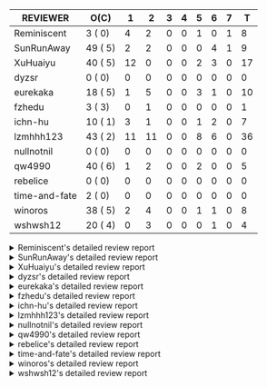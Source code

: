 |   REVIEWER    |  O(C)   | 1  | 2  | 3 | 4 | 5 | 6 | 7 | T  |
|---------------|---------|----|----|---|---|---|---|---|----|
| Reminiscent   |  3 ( 0) |  4 |  2 | 0 | 0 | 1 | 0 | 1 |  8 |
| SunRunAway    | 49 ( 5) |  2 |  2 | 0 | 0 | 0 | 4 | 1 |  9 |
| XuHuaiyu      | 40 ( 5) | 12 |  0 | 0 | 0 | 2 | 3 | 0 | 17 |
| dyzsr         |  0 ( 0) |  0 |  0 | 0 | 0 | 0 | 0 | 0 |  0 |
| eurekaka      | 18 ( 5) |  1 |  5 | 0 | 0 | 3 | 1 | 0 | 10 |
| fzhedu        |  3 ( 3) |  0 |  1 | 0 | 0 | 0 | 0 | 0 |  1 |
| ichn-hu       | 10 ( 1) |  3 |  1 | 0 | 0 | 1 | 2 | 0 |  7 |
| lzmhhh123     | 43 ( 2) | 11 | 11 | 0 | 0 | 8 | 6 | 0 | 36 |
| nullnotnil    |  0 ( 0) |  0 |  0 | 0 | 0 | 0 | 0 | 0 |  0 |
| qw4990        | 40 ( 6) |  1 |  2 | 0 | 0 | 2 | 0 | 0 |  5 |
| rebelice      |  0 ( 0) |  0 |  0 | 0 | 0 | 0 | 0 | 0 |  0 |
| time-and-fate |  2 ( 0) |  0 |  0 | 0 | 0 | 0 | 0 | 0 |  0 |
| winoros       | 38 ( 5) |  2 |  4 | 0 | 0 | 1 | 1 | 0 |  8 |
| wshwsh12      | 20 ( 4) |  0 |  3 | 0 | 0 | 0 | 1 | 0 |  4 |


<details> 
  <summary>Reminiscent's detailed review report</summary> 

## To Be Reviewed

|    REPO    |                                                               PR                                                                | C | LASTED |
|------------|---------------------------------------------------------------------------------------------------------------------------------|---|--------|
| tidb/20972 | [expression: POC implementation of Vitess hashing algorithm.](https://github.com/pingcap/tidb/pull/20972)                       |   | 14d0h  |
| tidb/21137 | [executor: specially handle empty input for apply's outer child aggregate (#20544)](https://github.com/pingcap/tidb/pull/21137) |   | 5d20h  |
| tidb/21238 | [table: fix insert value into hash partition table which not int (#21182)](https://github.com/pingcap/tidb/pull/21238)          |   | 20h    |


## Reviewed in Last 7 Days

|    REPO    |                                                                   PR                                                                   | C | D |   R    |
|------------|----------------------------------------------------------------------------------------------------------------------------------------|---|---|--------|
| tidb/21261 | [errno: show column name in redacted duplicate entry error](https://github.com/pingcap/tidb/pull/21261)                                |   | 1 | 13h    |
| tidb/21095 | [planner, executor: parallelize stream aggregation with shuffle.](https://github.com/pingcap/tidb/pull/21095)                          |   | 1 | 7d19h  |
| tidb/20844 | [executor: introduce new variables to control Apply's behaviors and add more tests for it](https://github.com/pingcap/tidb/pull/20844) |   | 1 | 19d15h |
| tidb/21182 | [table: fix insert value into hash partition table which not int](https://github.com/pingcap/tidb/pull/21182)                          |   | 1 | 2d23h  |
| tidb/21155 | [util/chunk: fix slice out of bound panic](https://github.com/pingcap/tidb/pull/21155)                                                 |   | 2 | 3d12h  |
| tidb/21174 | [expression: enable coprocessor pushdown of function UUID](https://github.com/pingcap/tidb/pull/21174)                                 |   | 2 | 2d18h  |
| tidb/21061 | [planner/core: use constant propagate before predicates push down](https://github.com/pingcap/tidb/pull/21061)                         |   | 5 | 4d22h  |
| tidb/20544 | [executor: specially handle empty input for apply's outer child aggregate](https://github.com/pingcap/tidb/pull/20544)                 |   | 7 | 28d20h |


</details> 


<details> 
  <summary>SunRunAway's detailed review report</summary> 

## To Be Reviewed

|     REPO     |                                                                             PR                                                                             | C | LASTED  |
|--------------|------------------------------------------------------------------------------------------------------------------------------------------------------------|---|---------|
| docs-cn/4685 | [sql tuning: add explain walkthrough](https://github.com/pingcap/docs-cn/pull/4685)                                                                        |   | 40d23h  |
| docs/4219    | [toc: add sql optimization-related docs](https://github.com/pingcap/docs/pull/4219)                                                                        |   | 12d10h  |
| docs-cn/4913 | [explain: add indexes](https://github.com/pingcap/docs-cn/pull/4913)                                                                                       |   | 8d17h   |
| tidb/15370   | [planner,executor: Refactor Shuffle and implement parallel Sort](https://github.com/pingcap/tidb/pull/15370)                                               | Y | 255d18h |
| docs-cn/4933 | [explain: add joins](https://github.com/pingcap/docs-cn/pull/4933)                                                                                         |   | 4d19h   |
| tidb/15462   | [executor: implement `graceHashJoin`](https://github.com/pingcap/tidb/pull/15462)                                                                          | Y | 251d17h |
| tidb/16967   | [executor: Refactor Shuffle and implement parallel sort (executor part)](https://github.com/pingcap/tidb/pull/16967)                                       | Y | 206d10h |
| tidb/17238   | [*: refactor table.Allocator to improve readability](https://github.com/pingcap/tidb/pull/17238)                                                           |   | 193d18h |
| tidb/19120   | [executor: Concurrently fetch chunks and insert them to a concurrent hash table in hash build](https://github.com/pingcap/tidb/pull/19120)                 |   | 105d21h |
| tidb/19178   | [executor: Refactor probe channel](https://github.com/pingcap/tidb/pull/19178)                                                                             |   | 103d16h |
| tidb/19347   | [executor: support new syntax `create/drop binding for digest` for tidb dashboard usage](https://github.com/pingcap/tidb/pull/19347)                       |   | 95d23h  |
| tidb/19807   | [executor: parallel evaluation for aggregate functions with distinct in hashAgg](https://github.com/pingcap/tidb/pull/19807)                               |   | 81d10h  |
| tidb/19900   | [executor: enable inline projection for sort&topN](https://github.com/pingcap/tidb/pull/19900)                                                             | Y | 76d18h  |
| tidb/20140   | [expressions: Support `bin-to-uuid` and `uuid-to-bin`](https://github.com/pingcap/tidb/pull/20140)                                                         |   | 63d22h  |
| tidb/20220   | [*: new secondary index value format](https://github.com/pingcap/tidb/pull/20220)                                                                          |   | 60d16h  |
| tidb/20316   | [docs/design: add design doc for index usage information](https://github.com/pingcap/tidb/pull/20316)                                                      |   | 55d17h  |
| tidb/20335   | [planner, executor: enable inline projection for Selection](https://github.com/pingcap/tidb/pull/20335)                                                    | Y | 52d17h  |
| tidb/20360   | [planner: refine explain info for batch cop](https://github.com/pingcap/tidb/pull/20360)                                                                   |   | 46d22h  |
| tidb/20397   | [parser: replace ast.SelectLockInShareMode with ast.SelectLockForShare](https://github.com/pingcap/tidb/pull/20397)                                        |   | 44d18h  |
| tidb/20591   | [server: redact some error code](https://github.com/pingcap/tidb/pull/20591)                                                                               |   | 33d16h  |
| tidb/20615   | [utils: Avoid panic when getting memory](https://github.com/pingcap/tidb/pull/20615)                                                                       |   | 32d2h   |
| tidb/20652   | [ddl: Convert ddl types automatically according to length](https://github.com/pingcap/tidb/pull/20652)                                                     |   | 28d23h  |
| tidb/20689   | [expression: make TIME function compatible with MySQL (#19158)](https://github.com/pingcap/tidb/pull/20689)                                                |   | 27d20h  |
| tidb/20750   | [executor, infoschema, planner: optimize query cluster_slow_query](https://github.com/pingcap/tidb/pull/20750)                                             |   | 22d23h  |
| tidb/20752   | [*: trace statsCache and preparePlanCache by Global memory tracker.](https://github.com/pingcap/tidb/pull/20752)                                           |   | 22d22h  |
| tidb/20765   | [planner: support stable result mode](https://github.com/pingcap/tidb/pull/20765)                                                                          |   | 22d16h  |
| tidb/20789   | [*: Let binary literal can be convert to enum and set](https://github.com/pingcap/tidb/pull/20789)                                                         |   | 21d21h  |
| tidb/20799   | [planner: bypass the DNF restriction if index merge hint is specified](https://github.com/pingcap/tidb/pull/20799)                                         |   | 21d16h  |
| tidb/20868   | [execution : fix Compatibility between select and mysql](https://github.com/pingcap/tidb/pull/20868)                                                       |   | 19d18h  |
| tidb/20894   | [planner, store/tikv, executor:Support shuffled hash join and refine codes](https://github.com/pingcap/tidb/pull/20894)                                    |   | 18d18h  |
| tidb/20919   | [util: redact log for expensive sqls (#20852)](https://github.com/pingcap/tidb/pull/20919)                                                                 |   | 15d23h  |
| tidb/20947   | [expression: handle tp.flen overflow in to_base64 function](https://github.com/pingcap/tidb/pull/20947)                                                    |   | 15d0h   |
| tidb/20984   | [expression, planner: fix decimal results for aggregate functions (#20017)](https://github.com/pingcap/tidb/pull/20984)                                    |   | 13d19h  |
| tidb/21061   | [planner/core: use constant propagate before predicates push down](https://github.com/pingcap/tidb/pull/21061)                                             |   | 9d15h   |
| tidb/21100   | [*: support read only lock](https://github.com/pingcap/tidb/pull/21100)                                                                                    |   | 7d19h   |
| tidb/21101   | [*: support SQL bind for Update / Delete / Insert / Replace (#20686)](https://github.com/pingcap/tidb/pull/21101)                                          |   | 7d18h   |
| tidb/21137   | [executor: specially handle empty input for apply's outer child aggregate (#20544)](https://github.com/pingcap/tidb/pull/21137)                            |   | 5d20h   |
| tidb/21146   | [planner: ban (index) merge join heuristically when convert eq cond to other cond (#21138)](https://github.com/pingcap/tidb/pull/21146)                    |   | 5d16h   |
| tidb/21148   | [planner,executor: fix 'select ...(join on partition table) for update' panic](https://github.com/pingcap/tidb/pull/21148)                                 |   | 5d15h   |
| tidb/21163   | [hptc ycsb-worloade: Make use of AppendRows in all cases ](https://github.com/pingcap/tidb/pull/21163)                                                     |   | 4d21h   |
| tidb/21170   | [*: implement priority control for OOM Action](https://github.com/pingcap/tidb/pull/21170)                                                                 |   | 4d18h   |
| tidb/21207   | [[WIP]planner: fix the inappropriate out-of-range range estimation rule](https://github.com/pingcap/tidb/pull/21207)                                       |   | 1d18h   |
| tidb/21209   | [session: add encoded plan cache to avoid repeated encode plan when recording slow-log and statement (#21139)](https://github.com/pingcap/tidb/pull/21209) |   | 1d18h   |
| tidb/21219   | [planner: make index-hash-join and index-merge-join consider collation (#21201)](https://github.com/pingcap/tidb/pull/21219)                               |   | 1d16h   |
| tidb/21223   | [expression: Improve compatibility of string literal comparisons](https://github.com/pingcap/tidb/pull/21223)                                              |   | 1d14h   |
| tidb/21237   | [executor: fix a bug that can not insert null into a not null column in the empty SQL mode](https://github.com/pingcap/tidb/pull/21237)                    |   | 22h     |
| tidb/21239   | [util: reduce memoryUsageAlarm log (#20562)](https://github.com/pingcap/tidb/pull/21239)                                                                   |   | 20h     |
| tidb/21251   | [planner: fix incorrect results when using a prefix index with OR condition](https://github.com/pingcap/tidb/pull/21251)                                   |   | 16h     |
| tidb/21259   | [store, session: Introduce system variable to control ratelimit action](https://github.com/pingcap/tidb/pull/21259)                                        |   | 14h     |


## Reviewed in Last 7 Days

|    REPO    |                                                                        PR                                                                         | C | D |   R    |
|------------|---------------------------------------------------------------------------------------------------------------------------------------------------|---|---|--------|
| tidb/21052 | [executor: fix cannot use explain for with the statement queried by explain analyze](https://github.com/pingcap/tidb/pull/21052)                  |   | 1 | 10d22h |
| tidb/21242 | [executor: fix issue of explain for connection can't show the last query plan](https://github.com/pingcap/tidb/pull/21242)                        |   | 1 | 2h     |
| tidb/21139 | [session: add encoded plan cache to avoid repeated encode plan when recording slow-log and statement](https://github.com/pingcap/tidb/pull/21139) |   | 2 | 4d0h   |
| tidb/21117 | [table/tables: make the test case more stable](https://github.com/pingcap/tidb/pull/21117)                                                        |   | 2 | 5d18h  |
| tidb/21099 | [expression: adjust int constant when compare with year type](https://github.com/pingcap/tidb/pull/21099)                                         |   | 6 | 2d4h   |
| tidb/21133 | [distsql: fix issue of table reader runtime stats display wrong result. (#21072)](https://github.com/pingcap/tidb/pull/21133)                     |   | 6 | 0h     |
| tidb/21067 | [executor: fix analyze update panic cause by duplicate call analyze executor Close method (#20390)](https://github.com/pingcap/tidb/pull/21067)   |   | 6 | 3d0h   |
| tidb/20886 | [*: optimize for encoding huge plan (#20811)](https://github.com/pingcap/tidb/pull/20886)                                                         |   | 6 | 13d1h  |
| tidb/20544 | [executor: specially handle empty input for apply's outer child aggregate](https://github.com/pingcap/tidb/pull/20544)                            |   | 7 | 29d5h  |


</details> 


<details> 
  <summary>XuHuaiyu's detailed review report</summary> 

## To Be Reviewed

|    REPO    |                                                                              PR                                                                              | C | LASTED  |
|------------|--------------------------------------------------------------------------------------------------------------------------------------------------------------|---|---------|
| tidb/17997 | [expression: make greatest/least type comparison compatible with MySQL](https://github.com/pingcap/tidb/pull/17997)                                          | Y | 163d19h |
| tidb/18742 | [*: Add memory information of executors if OOM action fires for debugging](https://github.com/pingcap/tidb/pull/18742)                                       |   | 124d16h |
| tidb/19292 | [planner: suppport left join in join reorder](https://github.com/pingcap/tidb/pull/19292)                                                                    |   | 97d16h  |
| tidb/19900 | [executor: enable inline projection for sort&topN](https://github.com/pingcap/tidb/pull/19900)                                                               | Y | 76d18h  |
| tidb/20040 | [planner, expression: take NullFlag into consideration when optimize the `int non-const` <cmp > `non-int const`](https://github.com/pingcap/tidb/pull/20040) | Y | 69d13h  |
| tidb/20140 | [expressions: Support `bin-to-uuid` and `uuid-to-bin`](https://github.com/pingcap/tidb/pull/20140)                                                           |   | 63d22h  |
| tidb/20233 | [expression, types: fix datetime and year comparison error](https://github.com/pingcap/tidb/pull/20233)                                                      | Y | 59d7h   |
| tidb/20311 | [expression: fix overflow error when convert bit to int64 (#20266)](https://github.com/pingcap/tidb/pull/20311)                                              |   | 55d21h  |
| tidb/20350 | [executor: support read global indexes in IndexMergeReader and index join](https://github.com/pingcap/tidb/pull/20350)                                       | Y | 49d13h  |
| tidb/20435 | [planner, expression: make non-lookup condition prune ahead and cache partition-by expression](https://github.com/pingcap/tidb/pull/20435)                   |   | 42d12h  |
| tidb/20505 | [*: Add metrics for oom-action and sql memory usage.](https://github.com/pingcap/tidb/pull/20505)                                                            |   | 36d18h  |
| tidb/20576 | [*: fix stats feedback after tableReader handle multiple ranges](https://github.com/pingcap/tidb/pull/20576)                                                 |   | 34d12h  |
| tidb/20577 | [executor: Add the HashAggExec runtime information](https://github.com/pingcap/tidb/pull/20577)                                                              |   | 33d23h  |
| tidb/20613 | [executor: fix issue of hash join fetch time inaccurate](https://github.com/pingcap/tidb/pull/20613)                                                         |   | 32d13h  |
| tidb/20706 | [expression: set IsBooleanFlag for boolean scalar functions](https://github.com/pingcap/tidb/pull/20706)                                                     |   | 26d20h  |
| tidb/20752 | [*: trace statsCache and preparePlanCache by Global memory tracker.](https://github.com/pingcap/tidb/pull/20752)                                             |   | 22d22h  |
| tidb/20790 | [collation: add pinyin collation for chinese charset support](https://github.com/pingcap/tidb/pull/20790)                                                    |   | 21d20h  |
| tidb/20793 | [planner, executor: enable inline projection for Apply](https://github.com/pingcap/tidb/pull/20793)                                                          |   | 21d20h  |
| tidb/20844 | [executor: introduce new variables to control Apply's behaviors and add more tests for it](https://github.com/pingcap/tidb/pull/20844)                       |   | 20d13h  |
| tidb/20868 | [execution : fix Compatibility between select and mysql](https://github.com/pingcap/tidb/pull/20868)                                                         |   | 19d18h  |
| tidb/20905 | [planner: fix statement-optimize not work in `TryFastPlan`](https://github.com/pingcap/tidb/pull/20905)                                                      |   | 18d16h  |
| tidb/20938 | [planner: fix update statement not blocked by primary (#20842)](https://github.com/pingcap/tidb/pull/20938)                                                  |   | 15d16h  |
| tidb/20972 | [expression: POC implementation of Vitess hashing algorithm.](https://github.com/pingcap/tidb/pull/20972)                                                    |   | 14d0h   |
| tidb/21000 | [planner: check view recursion when building source from view (#20398)](https://github.com/pingcap/tidb/pull/21000)                                          |   | 12d23h  |
| tidb/21058 | [executor: fix sum(double) result if value is +Inf or -Inf](https://github.com/pingcap/tidb/pull/21058)                                                      |   | 9d20h   |
| tidb/21064 | [planner, executor: fix cast not check error](https://github.com/pingcap/tidb/pull/21064)                                                                    |   | 9d8h    |
| tidb/21078 | [planner/cascades: add rule `TransformJoinCondToSel` (#20460)](https://github.com/pingcap/tidb/pull/21078)                                                   |   | 8d20h   |
| tidb/21104 | [util/hint: fix ineffective index hint for delete / update in SQL Bind](https://github.com/pingcap/tidb/pull/21104)                                          |   | 7d18h   |
| tidb/21132 | [expresssion: Fix unexpected panic when using IF function.](https://github.com/pingcap/tidb/pull/21132)                                                      |   | 5d22h   |
| tidb/21146 | [planner: ban (index) merge join heuristically when convert eq cond to other cond (#21138)](https://github.com/pingcap/tidb/pull/21146)                      |   | 5d16h   |
| tidb/21149 | [executor:Add runtime stat for IndexMergeReaderExecutor (#20653)](https://github.com/pingcap/tidb/pull/21149)                                                |   | 5d14h   |
| tidb/21150 | [expression: fix type infer for tidb's builtin compare(least and greatest)](https://github.com/pingcap/tidb/pull/21150)                                      |   | 5d13h   |
| tidb/21155 | [util/chunk: fix slice out of bound panic](https://github.com/pingcap/tidb/pull/21155)                                                                       |   | 5d11h   |
| tidb/21166 | [mocktikv: select count result differs between tikv and mocktikv](https://github.com/pingcap/tidb/pull/21166)                                                |   | 4d19h   |
| tidb/21176 | [expression: keep the original data type when doing date arithmetic operations  (#20940)](https://github.com/pingcap/tidb/pull/21176)                        |   | 4d16h   |
| tidb/21196 | [*: fix unable to configure memory-usage-alarm by config file.](https://github.com/pingcap/tidb/pull/21196)                                                  |   | 1d22h   |
| tidb/21209 | [session: add encoded plan cache to avoid repeated encode plan when recording slow-log and statement (#21139)](https://github.com/pingcap/tidb/pull/21209)   |   | 1d18h   |
| tidb/21211 | [executor: fix bug when parsing the slow logs if the logNum is small (#20959)](https://github.com/pingcap/tidb/pull/21211)                                   |   | 1d18h   |
| tidb/21229 | [txn: locks exist keys for point_get & batch_point_get](https://github.com/pingcap/tidb/pull/21229)                                                          |   | 1d11h   |
| tidb/21253 | [executor: Fix IndexMergeReader works incorrectly under RC isolation level (#21208)](https://github.com/pingcap/tidb/pull/21253)                             |   | 16h     |


## Reviewed in Last 7 Days

|    REPO    |                                                                   PR                                                                   | C | D |   R    |
|------------|----------------------------------------------------------------------------------------------------------------------------------------|---|---|--------|
| tidb/21262 | [statistics: fix the panic when analyze with collation enabled](https://github.com/pingcap/tidb/pull/21262)                            |   | 1 | 1h     |
| tidb/21259 | [store, session: Introduce system variable to control ratelimit action](https://github.com/pingcap/tidb/pull/21259)                    |   | 1 | 2h     |
| tidb/21170 | [*: implement priority control for OOM Action](https://github.com/pingcap/tidb/pull/21170)                                             |   | 1 | 4d2h   |
| tidb/21240 | [util: support getting the environment memory in container. (#20805)](https://github.com/pingcap/tidb/pull/21240)                      |   | 1 | 3h     |
| tidb/21239 | [util: reduce memoryUsageAlarm log (#20562)](https://github.com/pingcap/tidb/pull/21239)                                               |   | 1 | 3h     |
| tidb/21249 | [executor: set the inner join keys' field length to unspecified (#21233)](https://github.com/pingcap/tidb/pull/21249)                  |   | 1 | 0h     |
| tidb/21168 | [store, executor: refactor ratelimitAction](https://github.com/pingcap/tidb/pull/21168)                                                |   | 1 | 4d0h   |
| tidb/21233 | [executor: set the inner join keys' field length to unspecified](https://github.com/pingcap/tidb/pull/21233)                           |   | 1 | 11h    |
| tidb/20987 | [expression, executor: allow insert strings with overflowed trailing spaces](https://github.com/pingcap/tidb/pull/20987)               |   | 1 | 12d20h |
| tidb/21236 | [planner, type:  fix AggFieldType error when encouter unsigned and sign type (#21062)](https://github.com/pingcap/tidb/pull/21236)     |   | 1 | 0h     |
| tidb/21062 | [planner, type:  fix AggFieldType error when encouter unsigned and sign type](https://github.com/pingcap/tidb/pull/21062)              |   | 1 | 8d15h  |
| tidb/21214 | [go.mod, bindinfo: update parser to fix binding doesn't work for prepared stmt with LIMIT](https://github.com/pingcap/tidb/pull/21214) |   | 1 | 18h    |
| tidb/21160 | [util: fix wrong calculation to get memory usage. (#21158)](https://github.com/pingcap/tidb/pull/21160)                                |   | 5 | 3h     |
| tidb/21161 | [util: fix wrong calculation to get memory usage. (#21158)](https://github.com/pingcap/tidb/pull/21161)                                |   | 5 | 3h     |
| tidb/21130 | [*: inject projection for the plan pushed to TiDB (#21090)](https://github.com/pingcap/tidb/pull/21130)                                |   | 6 | 3h     |
| tidb/21138 | [planner: ban (index) merge join heuristically when convert eq cond to other cond](https://github.com/pingcap/tidb/pull/21138)         |   | 6 | 0h     |
| tidb/20927 | [*: support to modify config server-memory-quota-ratio dynamically](https://github.com/pingcap/tidb/pull/20927)                        |   | 6 | 9d23h  |


</details> 


<details> 
  <summary>dyzsr's detailed review report</summary> 

## To Be Reviewed

| REPO | PR | C | LASTED |
|------|----|---|--------|


## Reviewed in Last 7 Days

| REPO | PR | C | D | R |
|------|----|---|---|---|


</details> 


<details> 
  <summary>eurekaka's detailed review report</summary> 

## To Be Reviewed

|    REPO    |                                                                  PR                                                                  | C | LASTED  |
|------------|--------------------------------------------------------------------------------------------------------------------------------------|---|---------|
| tidb/14729 | [planner: fix constant propagation for PredicatePushDown](https://github.com/pingcap/tidb/pull/14729)                                | Y | 287d17h |
| tidb/14831 | [planner/cascades: add implementationRule for IndexLookUpJoin](https://github.com/pingcap/tidb/pull/14831)                           |   | 280d17h |
| tidb/15090 | [planner/cascades: refine the row count estimation of TiKV layer Selection](https://github.com/pingcap/tidb/pull/15090)              |   | 266d17h |
| tidb/15157 | [planner/cascades: implement `HashCode` method for all the LogicalPlans](https://github.com/pingcap/tidb/pull/15157)                 | Y | 264d14h |
| tidb/15335 | [planner/cascades: add transformation rule PullAggregationUpApply & EliminateMaxOneRow](https://github.com/pingcap/tidb/pull/15335)  |   | 257d17h |
| tidb/15370 | [planner,executor: Refactor Shuffle and implement parallel Sort](https://github.com/pingcap/tidb/pull/15370)                         | Y | 255d18h |
| tidb/17276 | [planner/cascades: add rule InjectProjectionBelowSort](https://github.com/pingcap/tidb/pull/17276)                                   | Y | 190d8h  |
| tidb/18882 | [planner, executor: add explain for `MetricSummaryTableExtractor`](https://github.com/pingcap/tidb/pull/18882)                       | Y | 117d17h |
| tidb/19347 | [executor: support new syntax `create/drop binding for digest` for tidb dashboard usage](https://github.com/pingcap/tidb/pull/19347) |   | 95d23h  |
| tidb/20478 | [planner: add projection if expand virtual generated column](https://github.com/pingcap/tidb/pull/20478)                             |   | 40d13h  |
| tidb/20580 | [statistics: add bucket ndv for index histogram](https://github.com/pingcap/tidb/pull/20580)                                         |   | 33d20h  |
| tidb/20877 | [statistics: collect index usage information](https://github.com/pingcap/tidb/pull/20877)                                            |   | 19d16h  |
| tidb/21003 | [planner: fix index merge doesn't take effect when using prefix key (#20425)](https://github.com/pingcap/tidb/pull/21003)            |   | 12d21h  |
| tidb/21007 | [*: extract topn out of histogram correctly](https://github.com/pingcap/tidb/pull/21007)                                             |   | 12d20h  |
| tidb/21080 | [planner: detect unknown column in window clause](https://github.com/pingcap/tidb/pull/21080)                                        |   | 8d19h   |
| tidb/21110 | [planner: Add table engine name check](https://github.com/pingcap/tidb/pull/21110)                                                   |   | 7d16h   |
| tidb/21165 | [planner: fix ambiguous field when resolve having expr ](https://github.com/pingcap/tidb/pull/21165)                                 |   | 4d19h   |
| tidb/21216 | [planner: check for only_full_group_by in ORDER BY and HAVING](https://github.com/pingcap/tidb/pull/21216)                           |   | 1d17h   |


## Reviewed in Last 7 Days

|      REPO      |                                                                                    PR                                                                                     | C | D |   R    |
|----------------|---------------------------------------------------------------------------------------------------------------------------------------------------------------------------|---|---|--------|
| tidb/21214     | [go.mod, bindinfo: update parser to fix binding doesn't work for prepared stmt with LIMIT](https://github.com/pingcap/tidb/pull/21214)                                    |   | 1 | 21h    |
| parser/1103    | [digester: consider paramMarker as literal when normalizing SQL (#1040)](https://github.com/pingcap/parser/pull/1103)                                                     |   | 2 | 2d21h  |
| tidb/21205     | [planner: `DELETE` cannot delete data in some cases when the database name is capitalized (#21202)](https://github.com/pingcap/tidb/pull/21205)                           |   | 2 | 0h     |
| tidb/21206     | [planner: `DELETE` cannot delete data in some cases when the database name is capitalized (#21202)](https://github.com/pingcap/tidb/pull/21206)                           |   | 2 | 0h     |
| tidb/21148     | [planner,executor: fix 'select ...(join on partition table) for update' panic](https://github.com/pingcap/tidb/pull/21148)                                                |   | 2 | 3d20h  |
| tidb/21202     | [planner: `DELETE` cannot delete data in some cases when the database name is capitalized](https://github.com/pingcap/tidb/pull/21202)                                    |   | 2 | 0h     |
| parser/1040    | [digester: consider paramMarker as literal when normalizing SQL](https://github.com/pingcap/parser/pull/1040)                                                             |   | 5 | 54d0h  |
| tidb/18017     | [planner, sessionctx : Add 'last_plan_from_binding' to help know whether sql's plan is matched with the hints in the binding](https://github.com/pingcap/tidb/pull/18017) | Y | 5 | 158d1h |
| tidb-test/1102 | [fix results for #19620 (#1101)](https://github.com/pingcap/tidb-test/pull/1102)                                                                                          |   | 5 | 7d23h  |
| tidb/21084     | [planner: fix unexpected bad plan when IndexJoin inner side estRow is 0.](https://github.com/pingcap/tidb/pull/21084)                                                     |   | 6 | 2d23h  |


</details> 


<details> 
  <summary>fzhedu's detailed review report</summary> 

## To Be Reviewed

|    REPO    |                                                            PR                                                             | C | LASTED |
|------------|---------------------------------------------------------------------------------------------------------------------------|---|--------|
| tidb/19310 | [expression: make tidb_decode_key return json type and support escape string](https://github.com/pingcap/tidb/pull/19310) | Y | 97d0h  |
| tidb/19845 | [expression:fix FORMAT compatibility issue #11206](https://github.com/pingcap/tidb/pull/19845)                            | Y | 78d15h |
| tidb/20117 | [optimizer: fix issue on incorrect result of natural join](https://github.com/pingcap/tidb/pull/20117)                    | Y | 64d20h |


## Reviewed in Last 7 Days

|    REPO    |                                                           PR                                                            | C | D |   R    |
|------------|-------------------------------------------------------------------------------------------------------------------------|---|---|--------|
| tidb/20894 | [planner, store/tikv, executor:Support shuffled hash join and refine codes](https://github.com/pingcap/tidb/pull/20894) |   | 2 | 16d19h |


</details> 


<details> 
  <summary>ichn-hu's detailed review report</summary> 

## To Be Reviewed

|    REPO    |                                                                   PR                                                                    | C | LASTED  |
|------------|-----------------------------------------------------------------------------------------------------------------------------------------|---|---------|
| tidb/17997 | [expression: make greatest/least type comparison compatible with MySQL](https://github.com/pingcap/tidb/pull/17997)                     | Y | 163d19h |
| tidb/20961 | [expression: convert a date to number if the date is used in numeric context](https://github.com/pingcap/tidb/pull/20961)               |   | 14d17h  |
| tidb/20981 | [expression: fix wrong inferred type for sum and avg (#20926)](https://github.com/pingcap/tidb/pull/20981)                              |   | 13d19h  |
| tidb/21074 | [executor: fix The JSON Data can not import to TiDB correctly by `load data` (#21043)](https://github.com/pingcap/tidb/pull/21074)      |   | 8d21h   |
| tidb/21144 | [expression: fix builtin IF truncation of type len (#20743)](https://github.com/pingcap/tidb/pull/21144)                                |   | 5d17h   |
| tidb/21146 | [planner: ban (index) merge join heuristically when convert eq cond to other cond (#21138)](https://github.com/pingcap/tidb/pull/21146) |   | 5d16h   |
| tidb/21176 | [expression: keep the original data type when doing date arithmetic operations  (#20940)](https://github.com/pingcap/tidb/pull/21176)   |   | 4d16h   |
| tidb/21220 | [expression: fix compatibility behaviors in zero datetime with MySQL](https://github.com/pingcap/tidb/pull/21220)                       |   | 1d16h   |
| tidb/21258 | [session: fix unit test TestUnionScanForMemBufferReader](https://github.com/pingcap/tidb/pull/21258)                                    |   | 14h     |
| tidb/21261 | [errno: show column name in redacted duplicate entry error](https://github.com/pingcap/tidb/pull/21261)                                 |   | 13h     |


## Reviewed in Last 7 Days

|    REPO    |                                                                 PR                                                                 | C | D |   R    |
|------------|------------------------------------------------------------------------------------------------------------------------------------|---|---|--------|
| tidb/20015 | [expression: handle zero date in `date_add()`](https://github.com/pingcap/tidb/pull/20015)                                         | Y | 1 | 69d21h |
| tidb/21245 | [*: redact arguments for Error](https://github.com/pingcap/tidb/pull/21245)                                                        |   | 1 | 2h     |
| tidb/21236 | [planner, type:  fix AggFieldType error when encouter unsigned and sign type (#21062)](https://github.com/pingcap/tidb/pull/21236) |   | 1 | 2h     |
| tidb/20747 | [executor: fix LEAD and LAG's default value can not adapt to field type](https://github.com/pingcap/tidb/pull/20747)               |   | 2 | 21d21h |
| tidb/20940 | [expression: keep the original data type when doing date arithmetic operations ](https://github.com/pingcap/tidb/pull/20940)       |   | 5 | 10d19h |
| tidb/21062 | [planner, type:  fix AggFieldType error when encouter unsigned and sign type](https://github.com/pingcap/tidb/pull/21062)          |   | 6 | 3d20h  |
| tidb/21138 | [planner: ban (index) merge join heuristically when convert eq cond to other cond](https://github.com/pingcap/tidb/pull/21138)     |   | 6 | 0h     |


</details> 


<details> 
  <summary>lzmhhh123's detailed review report</summary> 

## To Be Reviewed

|     REPO     |                                                                  PR                                                                   | C | LASTED  |
|--------------|---------------------------------------------------------------------------------------------------------------------------------------|---|---------|
| docs-cn/4912 | [explain: add subqueries](https://github.com/pingcap/docs-cn/pull/4912)                                                               |   | 8d18h   |
| tidb/14729   | [planner: fix constant propagation for PredicatePushDown](https://github.com/pingcap/tidb/pull/14729)                                 | Y | 287d17h |
| docs-cn/4913 | [explain: add indexes](https://github.com/pingcap/docs-cn/pull/4913)                                                                  |   | 8d17h   |
| tidb/17414   | [add curCost based join reorder algorithm](https://github.com/pingcap/tidb/pull/17414)                                                |   | 182d17h |
| tidb/19347   | [executor: support new syntax `create/drop binding for digest` for tidb dashboard usage](https://github.com/pingcap/tidb/pull/19347)  |   | 95d23h  |
| tidb/19698   | [*: update test cases to support new collation enabled by default](https://github.com/pingcap/tidb/pull/19698)                        |   | 83d22h  |
| tidb/19767   | [planner: rename needFrame to ignoreFrame](https://github.com/pingcap/tidb/pull/19767)                                                |   | 82d16h  |
| tidb/20044   | [expression: Add column nullability checking before "refine args"](https://github.com/pingcap/tidb/pull/20044)                        | Y | 69d7h   |
| tidb/20444   | [expression: add json_merge_patch](https://github.com/pingcap/tidb/pull/20444)                                                        |   | 41d21h  |
| tidb/20465   | [expression: add uuidShortFunction](https://github.com/pingcap/tidb/pull/20465)                                                       |   | 40d19h  |
| tidb/20505   | [*: Add metrics for oom-action and sql memory usage.](https://github.com/pingcap/tidb/pull/20505)                                     |   | 36d18h  |
| tidb/20543   | [planner: refine the error message when split region by decimal column](https://github.com/pingcap/tidb/pull/20543)                   |   | 35d14h  |
| tidb/20609   | [planner: refine the explain message of expression (#16276) (#20410)](https://github.com/pingcap/tidb/pull/20609)                     |   | 32d15h  |
| tidb/20618   | [planner: fix update generated columns error](https://github.com/pingcap/tidb/pull/20618)                                             |   | 31d19h  |
| tidb/20642   | [executor: modify admin executors to support partitioned table with global index](https://github.com/pingcap/tidb/pull/20642)         |   | 29d15h  |
| tidb/20785   | [errno, infoschema, executor, server: add client error infoschema tables](https://github.com/pingcap/tidb/pull/20785)                 |   | 21d23h  |
| tidb/20825   | [executor: add diagnosis rule to check Transparent Huge Pages(THP) enabled (#20611)](https://github.com/pingcap/tidb/pull/20825)      |   | 20d18h  |
| tidb/20865   | [executor:Add runtime information for UnionScanExec](https://github.com/pingcap/tidb/pull/20865)                                      |   | 19d18h  |
| tidb/20898   | [executor: modify the error message of insert time value (#20847)](https://github.com/pingcap/tidb/pull/20898)                        |   | 18d17h  |
| tidb/20903   | [planner: fix confused and unnecessary double-projection in plans.](https://github.com/pingcap/tidb/pull/20903)                       |   | 18d17h  |
| tidb/20929   | [types:  Add a limitation about float data type](https://github.com/pingcap/tidb/pull/20929)                                          |   | 15d18h  |
| tidb/20938   | [planner: fix update statement not blocked by primary (#20842)](https://github.com/pingcap/tidb/pull/20938)                           |   | 15d16h  |
| tidb/21018   | [planner: don't push down null sensitive join conditions (#19620)](https://github.com/pingcap/tidb/pull/21018)                        |   | 12d16h  |
| tidb/21020   | [planner: generate proper hint for IndexHashJoin / IndexMergeJoin (#20992)](https://github.com/pingcap/tidb/pull/21020)               |   | 12d16h  |
| tidb/21051   | [executor: change read slow-log file module to concurrent](https://github.com/pingcap/tidb/pull/21051)                                |   | 11d14h  |
| tidb/21060   | [planner: fix distinct push across projection when read partition table](https://github.com/pingcap/tidb/pull/21060)                  |   | 9d16h   |
| tidb/21078   | [planner/cascades: add rule `TransformJoinCondToSel` (#20460)](https://github.com/pingcap/tidb/pull/21078)                            |   | 8d20h   |
| tidb/21083   | [planner: reject invalid named window specs](https://github.com/pingcap/tidb/pull/21083)                                              |   | 8d18h   |
| tidb/21084   | [planner: fix unexpected bad plan when IndexJoin inner side estRow is 0.](https://github.com/pingcap/tidb/pull/21084)                 |   | 8d18h   |
| tidb/21120   | [planner: error by default for GROUP BY expr ASC|DESC](https://github.com/pingcap/tidb/pull/21120)                                    |   | 7d1h    |
| tidb/21137   | [executor: specially handle empty input for apply's outer child aggregate (#20544)](https://github.com/pingcap/tidb/pull/21137)       |   | 5d20h   |
| tidb/21143   | [bindinfo: dbname check for bindings should be case insensitive](https://github.com/pingcap/tidb/pull/21143)                          |   | 5d17h   |
| tidb/21150   | [expression: fix type infer for tidb's builtin compare(least and greatest)](https://github.com/pingcap/tidb/pull/21150)               |   | 5d13h   |
| tidb/21173   | [planner: fix partition pruning when condition exceeds the range of column type](https://github.com/pingcap/tidb/pull/21173)          |   | 4d18h   |
| tidb/21176   | [expression: keep the original data type when doing date arithmetic operations  (#20940)](https://github.com/pingcap/tidb/pull/21176) |   | 4d16h   |
| tidb/21195   | [brie: integrate lightning to suport IMPORT statement](https://github.com/pingcap/tidb/pull/21195)                                    |   | 1d22h   |
| tidb/21219   | [planner: make index-hash-join and index-merge-join consider collation (#21201)](https://github.com/pingcap/tidb/pull/21219)          |   | 1d16h   |
| tidb/21236   | [planner, type:  fix AggFieldType error when encouter unsigned and sign type (#21062)](https://github.com/pingcap/tidb/pull/21236)    |   | 22h     |
| tidb/21238   | [table: fix insert value into hash partition table which not int (#21182)](https://github.com/pingcap/tidb/pull/21238)                |   | 20h     |
| tidb/21242   | [executor: fix issue of explain for connection can't show the last query plan](https://github.com/pingcap/tidb/pull/21242)            |   | 19h     |
| tidb/21251   | [planner: fix incorrect results when using a prefix index with OR condition](https://github.com/pingcap/tidb/pull/21251)              |   | 16h     |
| tidb/21253   | [executor: Fix IndexMergeReader works incorrectly under RC isolation level (#21208)](https://github.com/pingcap/tidb/pull/21253)      |   | 16h     |
| tidb/21255   | [executor,planner: fix resource leak of shuffle and optimize merge join by shuffle](https://github.com/pingcap/tidb/pull/21255)       |   | 15h     |


## Reviewed in Last 7 Days

|      REPO      |                                                                        PR                                                                         | C | D |   R    |
|----------------|---------------------------------------------------------------------------------------------------------------------------------------------------|---|---|--------|
| tidb/21249     | [executor: set the inner join keys' field length to unspecified (#21233)](https://github.com/pingcap/tidb/pull/21249)                             |   | 1 | 0h     |
| tidb/21208     | [executor: Fix IndexMergeReader works incorrectly under RC isolation level](https://github.com/pingcap/tidb/pull/21208)                           |   | 1 | 1d1h   |
| tidb/21244     | [planner: fix should not use point get plan (#21124)](https://github.com/pingcap/tidb/pull/21244)                                                 |   | 1 | 1h     |
| tidb/21086     | [*: seperate hash keys from join keys in IndexJoin (#20761)](https://github.com/pingcap/tidb/pull/21086)                                          |   | 1 | 7d23h  |
| tidb/21233     | [executor: set the inner join keys' field length to unspecified](https://github.com/pingcap/tidb/pull/21233)                                      |   | 1 | 11h    |
| tidb/21199     | [executor: load data statement shoule not be prepared (#21188)](https://github.com/pingcap/tidb/pull/21199)                                       |   | 1 | 1d0h   |
| tidb/21239     | [util: reduce memoryUsageAlarm log (#20562)](https://github.com/pingcap/tidb/pull/21239)                                                          |   | 1 | 0h     |
| tidb/21107     | [*: differentiate types for user variables (#18973)](https://github.com/pingcap/tidb/pull/21107)                                                  |   | 1 | 6d19h  |
| tidb/21237     | [executor: fix a bug that can not insert null into a not null column in the empty SQL mode](https://github.com/pingcap/tidb/pull/21237)           |   | 1 | 0h     |
| tidb/20206     | [table: fix zero date in different sqlmode](https://github.com/pingcap/tidb/pull/20206)                                                           | Y | 1 | 60d11h |
| tidb-test/1109 | [gorm: Add workaround for no_zero_date support](https://github.com/pingcap/tidb-test/pull/1109)                                                   |   | 1 | 4d3h   |
| tidb/21221     | [planner: make index-hash-join and index-merge-join consider the collation in the right way](https://github.com/pingcap/tidb/pull/21221)          |   | 2 | 1h     |
| tidb/21201     | [planner: make index-hash-join and index-merge-join consider collation](https://github.com/pingcap/tidb/pull/21201)                               |   | 2 | 2h     |
| tidb/21213     | [planner: set dbName for hinted query block table alias](https://github.com/pingcap/tidb/pull/21213)                                              |   | 2 | 0h     |
| tidb/20961     | [expression: convert a date to number if the date is used in numeric context](https://github.com/pingcap/tidb/pull/20961)                         |   | 2 | 12d23h |
| tidb/20965     | [planner: fold the GetVar into a constant if the query contains no SetVar for the same user variable](https://github.com/pingcap/tidb/pull/20965) |   | 2 | 12d19h |
| tidb/21205     | [planner: `DELETE` cannot delete data in some cases when the database name is capitalized (#21202)](https://github.com/pingcap/tidb/pull/21205)   |   | 2 | 0h     |
| tidb/21206     | [planner: `DELETE` cannot delete data in some cases when the database name is capitalized (#21202)](https://github.com/pingcap/tidb/pull/21206)   |   | 2 | 0h     |
| tidb/21202     | [planner: `DELETE` cannot delete data in some cases when the database name is capitalized](https://github.com/pingcap/tidb/pull/21202)            |   | 2 | 0h     |
| tidb/21188     | [executor: load data statement shoule not be prepared](https://github.com/pingcap/tidb/pull/21188)                                                |   | 2 | 16h    |
| tidb/21196     | [*: fix unable to configure memory-usage-alarm by config file.](https://github.com/pingcap/tidb/pull/21196)                                       |   | 2 | 0h     |
| tidb/21182     | [table: fix insert value into hash partition table which not int](https://github.com/pingcap/tidb/pull/21182)                                     |   | 2 | 1d23h  |
| tidb/20940     | [expression: keep the original data type when doing date arithmetic operations ](https://github.com/pingcap/tidb/pull/20940)                      |   | 5 | 10d20h |
| tidb/21061     | [planner/core: use constant propagate before predicates push down](https://github.com/pingcap/tidb/pull/21061)                                    |   | 5 | 4d22h  |
| tidb/21078     | [planner/cascades: add rule `TransformJoinCondToSel` (#20460)](https://github.com/pingcap/tidb/pull/21078)                                        |   | 5 | 4d3h   |
| tidb/21144     | [expression: fix builtin IF truncation of type len (#20743)](https://github.com/pingcap/tidb/pull/21144)                                          |   | 5 | 20h    |
| tidb/21161     | [util: fix wrong calculation to get memory usage. (#21158)](https://github.com/pingcap/tidb/pull/21161)                                           |   | 5 | 2h     |
| tidb/21160     | [util: fix wrong calculation to get memory usage. (#21158)](https://github.com/pingcap/tidb/pull/21160)                                           |   | 5 | 2h     |
| tidb/21124     | [planner: fix should not use point get plan](https://github.com/pingcap/tidb/pull/21124)                                                          |   | 5 | 1d13h  |
| tidb/21158     | [util: fix wrong calculation to get memory usage.](https://github.com/pingcap/tidb/pull/21158)                                                    |   | 5 | 0h     |
| tidb/21130     | [*: inject projection for the plan pushed to TiDB (#21090)](https://github.com/pingcap/tidb/pull/21130)                                           |   | 6 | 3h     |
| tidb/20743     | [expression: fix builtin IF truncation of type len](https://github.com/pingcap/tidb/pull/20743)                                                   |   | 6 | 19d8h  |
| parser/1101    | [parser, ast: track if order is implicit ASC/DESC](https://github.com/pingcap/parser/pull/1101)                                                   |   | 6 | 1d2h   |
| tidb/21058     | [executor: fix sum(double) result if value is +Inf or -Inf](https://github.com/pingcap/tidb/pull/21058)                                           |   | 6 | 3d21h  |
| tidb/21113     | [planner: disallow multi-updates on primary key (#20603)](https://github.com/pingcap/tidb/pull/21113)                                             |   | 6 | 1d16h  |
| tidb/21090     | [*: inject projection for the plan pushed to TiDB](https://github.com/pingcap/tidb/pull/21090)                                                    |   | 6 | 2d17h  |


</details> 


<details> 
  <summary>nullnotnil's detailed review report</summary> 

## To Be Reviewed

| REPO | PR | C | LASTED |
|------|----|---|--------|


## Reviewed in Last 7 Days

| REPO | PR | C | D | R |
|------|----|---|---|---|


</details> 


<details> 
  <summary>qw4990's detailed review report</summary> 

## To Be Reviewed

|    REPO    |                                                                     PR                                                                     | C | LASTED  |
|------------|--------------------------------------------------------------------------------------------------------------------------------------------|---|---------|
| tidb/16305 | [expression: separate signatures for `ModInt`](https://github.com/pingcap/tidb/pull/16305)                                                 | Y | 225d23h |
| tidb/16967 | [executor: Refactor Shuffle and implement parallel sort (executor part)](https://github.com/pingcap/tidb/pull/16967)                       | Y | 206d10h |
| tidb/17396 | [types: improve StrToDate performance](https://github.com/pingcap/tidb/pull/17396)                                                         | Y | 183d9h  |
| tidb/18882 | [planner, executor: add explain for `MetricSummaryTableExtractor`](https://github.com/pingcap/tidb/pull/18882)                             | Y | 117d17h |
| tidb/19029 | [types: fix unexpected NOT_NULL flags](https://github.com/pingcap/tidb/pull/19029)                                                         |   | 110d22h |
| tidb/19120 | [executor: Concurrently fetch chunks and insert them to a concurrent hash table in hash build](https://github.com/pingcap/tidb/pull/19120) |   | 105d21h |
| tidb/19292 | [planner: suppport left join in join reorder](https://github.com/pingcap/tidb/pull/19292)                                                  |   | 97d16h  |
| tidb/19957 | [executor: add builtin aggregate function `json_arrayagg`](https://github.com/pingcap/tidb/pull/19957)                                     | Y | 74d13h  |
| tidb/20011 | [statistics: fix incorrect total count used in index selectivity computation](https://github.com/pingcap/tidb/pull/20011)                  |   | 70d15h  |
| tidb/20316 | [docs/design: add design doc for index usage information](https://github.com/pingcap/tidb/pull/20316)                                      |   | 55d17h  |
| tidb/20354 | [planner: rename relational operators (#14575)](https://github.com/pingcap/tidb/pull/20354)                                                | Y | 48d5h   |
| tidb/20399 | [*: make 'tidb_enable_change_column_type' available as a session variable](https://github.com/pingcap/tidb/pull/20399)                     |   | 44d15h  |
| tidb/20675 | [planner: fix explain-hint panic for joins generated by subquery](https://github.com/pingcap/tidb/pull/20675)                              |   | 28d17h  |
| tidb/20689 | [expression: make TIME function compatible with MySQL (#19158)](https://github.com/pingcap/tidb/pull/20689)                                |   | 27d20h  |
| tidb/20708 | [*: separate auto_increment ID allocator from _tidb_rowid allocator](https://github.com/pingcap/tidb/pull/20708)                           |   | 26d20h  |
| tidb/20747 | [executor: fix LEAD and LAG's default value can not adapt to field type](https://github.com/pingcap/tidb/pull/20747)                       |   | 23d19h  |
| tidb/20750 | [executor, infoschema, planner: optimize query cluster_slow_query](https://github.com/pingcap/tidb/pull/20750)                             |   | 22d23h  |
| tidb/20799 | [planner: bypass the DNF restriction if index merge hint is specified](https://github.com/pingcap/tidb/pull/20799)                         |   | 21d16h  |
| tidb/20836 | [planner: check for decimal format in cast expr](https://github.com/pingcap/tidb/pull/20836)                                               |   | 20d16h  |
| tidb/20883 | [*: support select from tablesample](https://github.com/pingcap/tidb/pull/20883)                                                           |   | 19d9h   |
| tidb/20929 | [types:  Add a limitation about float data type](https://github.com/pingcap/tidb/pull/20929)                                               |   | 15d18h  |
| tidb/20972 | [expression: POC implementation of Vitess hashing algorithm.](https://github.com/pingcap/tidb/pull/20972)                                  |   | 14d0h   |
| tidb/21018 | [planner: don't push down null sensitive join conditions (#19620)](https://github.com/pingcap/tidb/pull/21018)                             |   | 12d16h  |
| tidb/21022 | [*: refine runtime stats display and tiny bug fix for metrics](https://github.com/pingcap/tidb/pull/21022)                                 |   | 12d15h  |
| tidb/21044 | [session: fix ineffective EXPLAIN FOR CONNECTION statement](https://github.com/pingcap/tidb/pull/21044)                                    |   | 11d17h  |
| tidb/21054 | [config: hide & deprecate enable-streaming (#20760)](https://github.com/pingcap/tidb/pull/21054)                                           |   | 11d8h   |
| tidb/21095 | [planner, executor: parallelize stream aggregation with shuffle.](https://github.com/pingcap/tidb/pull/21095)                              |   | 8d11h   |
| tidb/21101 | [*: support SQL bind for Update / Delete / Insert / Replace (#20686)](https://github.com/pingcap/tidb/pull/21101)                          |   | 7d18h   |
| tidb/21104 | [util/hint: fix ineffective index hint for delete / update in SQL Bind](https://github.com/pingcap/tidb/pull/21104)                        |   | 7d18h   |
| tidb/21107 | [*: differentiate types for user variables (#18973)](https://github.com/pingcap/tidb/pull/21107)                                           |   | 7d17h   |
| tidb/21113 | [planner: disallow multi-updates on primary key (#20603)](https://github.com/pingcap/tidb/pull/21113)                                      |   | 7d15h   |
| tidb/21132 | [expresssion: Fix unexpected panic when using IF function.](https://github.com/pingcap/tidb/pull/21132)                                    |   | 5d22h   |
| tidb/21137 | [executor: specially handle empty input for apply's outer child aggregate (#20544)](https://github.com/pingcap/tidb/pull/21137)            |   | 5d20h   |
| tidb/21144 | [expression: fix builtin IF truncation of type len (#20743)](https://github.com/pingcap/tidb/pull/21144)                                   |   | 5d17h   |
| tidb/21149 | [executor:Add runtime stat for IndexMergeReaderExecutor (#20653)](https://github.com/pingcap/tidb/pull/21149)                              |   | 5d14h   |
| tidb/21150 | [expression: fix type infer for tidb's builtin compare(least and greatest)](https://github.com/pingcap/tidb/pull/21150)                    |   | 5d13h   |
| tidb/21189 | [executor: modify lookupTableTask to return merged rows, and improve AppendRows](https://github.com/pingcap/tidb/pull/21189)               |   | 2d12h   |
| tidb/21220 | [expression: fix compatibility behaviors in zero datetime with MySQL](https://github.com/pingcap/tidb/pull/21220)                          |   | 1d16h   |
| tidb/21228 | [executor: return the result immediately when combining LIMIT row_count with DISTINCT](https://github.com/pingcap/tidb/pull/21228)         |   | 1d13h   |
| tidb/21242 | [executor: fix issue of explain for connection can't show the last query plan](https://github.com/pingcap/tidb/pull/21242)                 |   | 19h     |


## Reviewed in Last 7 Days

|    REPO    |                                                                                        PR                                                                                         | C | D |   R    |
|------------|-----------------------------------------------------------------------------------------------------------------------------------------------------------------------------------|---|---|--------|
| tidb/21207 | [[WIP]planner: fix the inappropriate out-of-range range estimation rule](https://github.com/pingcap/tidb/pull/21207)                                                              |   | 1 | 1d0h   |
| tidb/20942 | [executor,planner/core,util/plancodec: extend executor.ShuffleExec and planner.core.PhysicalShuffle to support multiple data sources](https://github.com/pingcap/tidb/pull/20942) |   | 2 | 13d14h |
| tidb/21095 | [planner, executor: parallelize stream aggregation with shuffle.](https://github.com/pingcap/tidb/pull/21095)                                                                     |   | 2 | 6d12h  |
| docs/4035  | [add a new document about how to analyze slow queries](https://github.com/pingcap/docs/pull/4035)                                                                                 |   | 5 | 38d19h |
| tidb/20903 | [planner: fix confused and unnecessary double-projection in plans.](https://github.com/pingcap/tidb/pull/20903)                                                                   |   | 5 | 13d21h |


</details> 


<details> 
  <summary>rebelice's detailed review report</summary> 

## To Be Reviewed

| REPO | PR | C | LASTED |
|------|----|---|--------|


## Reviewed in Last 7 Days

| REPO | PR | C | D | R |
|------|----|---|---|---|


</details> 


<details> 
  <summary>time-and-fate's detailed review report</summary> 

## To Be Reviewed

|    REPO    |                                                            PR                                                             | C | LASTED |
|------------|---------------------------------------------------------------------------------------------------------------------------|---|--------|
| tidb/21003 | [planner: fix index merge doesn't take effect when using prefix key (#20425)](https://github.com/pingcap/tidb/pull/21003) |   | 12d21h |
| tidb/21007 | [*: extract topn out of histogram correctly](https://github.com/pingcap/tidb/pull/21007)                                  |   | 12d20h |


## Reviewed in Last 7 Days

| REPO | PR | C | D | R |
|------|----|---|---|---|


</details> 


<details> 
  <summary>winoros's detailed review report</summary> 

## To Be Reviewed

|    REPO    |                                                                           PR                                                                           | C | LASTED  |
|------------|--------------------------------------------------------------------------------------------------------------------------------------------------------|---|---------|
| tidb/14424 | [expression: add nullable() method to check whether an expression can return null](https://github.com/pingcap/tidb/pull/14424)                         |   | 320d17h |
| tidb/14831 | [planner/cascades: add implementationRule for IndexLookUpJoin](https://github.com/pingcap/tidb/pull/14831)                                             |   | 280d17h |
| tidb/15090 | [planner/cascades: refine the row count estimation of TiKV layer Selection](https://github.com/pingcap/tidb/pull/15090)                                |   | 266d17h |
| tidb/15157 | [planner/cascades: implement `HashCode` method for all the LogicalPlans](https://github.com/pingcap/tidb/pull/15157)                                   | Y | 264d14h |
| tidb/15426 | [planner/cascades: add transformation rule PushSelDownApply & refactor PushSelDownJoin](https://github.com/pingcap/tidb/pull/15426)                    |   | 252d16h |
| tidb/16967 | [executor: Refactor Shuffle and implement parallel sort (executor part)](https://github.com/pingcap/tidb/pull/16967)                                   | Y | 206d10h |
| tidb/17414 | [add curCost based join reorder algorithm](https://github.com/pingcap/tidb/pull/17414)                                                                 |   | 182d17h |
| tidb/17996 | [planner: push avg & distinct functions across join](https://github.com/pingcap/tidb/pull/17996)                                                       | Y | 164d10h |
| tidb/19957 | [executor: add builtin aggregate function `json_arrayagg`](https://github.com/pingcap/tidb/pull/19957)                                                 | Y | 74d13h  |
| tidb/20011 | [statistics: fix incorrect total count used in index selectivity computation](https://github.com/pingcap/tidb/pull/20011)                              |   | 70d15h  |
| tidb/20091 | [statistics: change statistic cache to ristretto statscache](https://github.com/pingcap/tidb/pull/20091)                                               | Y | 67d22h  |
| tidb/20311 | [expression: fix overflow error when convert bit to int64 (#20266)](https://github.com/pingcap/tidb/pull/20311)                                        |   | 55d21h  |
| tidb/20482 | [planner: add EXPLAIN FORMAT=JSON](https://github.com/pingcap/tidb/pull/20482)                                                                         |   | 40d0h   |
| tidb/20664 | [executor, unistore: optimize analyze index by move it to analyze columns](https://github.com/pingcap/tidb/pull/20664)                                 |   | 28d18h  |
| tidb/20675 | [planner: fix explain-hint panic for joins generated by subquery](https://github.com/pingcap/tidb/pull/20675)                                          |   | 28d17h  |
| tidb/20765 | [planner: support stable result mode](https://github.com/pingcap/tidb/pull/20765)                                                                      |   | 22d16h  |
| tidb/20799 | [planner: bypass the DNF restriction if index merge hint is specified](https://github.com/pingcap/tidb/pull/20799)                                     |   | 21d16h  |
| tidb/20836 | [planner: check for decimal format in cast expr](https://github.com/pingcap/tidb/pull/20836)                                                           |   | 20d16h  |
| tidb/20883 | [*: support select from tablesample](https://github.com/pingcap/tidb/pull/20883)                                                                       |   | 19d9h   |
| tidb/20889 | [ddl: forbid invalid usage of window function in the generated column (#20855)](https://github.com/pingcap/tidb/pull/20889)                            |   | 18d21h  |
| tidb/20965 | [planner: fold the GetVar into a constant if the query contains no SetVar for the same user variable](https://github.com/pingcap/tidb/pull/20965)      |   | 14d14h  |
| tidb/21000 | [planner: check view recursion when building source from view (#20398)](https://github.com/pingcap/tidb/pull/21000)                                    |   | 12d23h  |
| tidb/21014 | [statistics: GC index usage information](https://github.com/pingcap/tidb/pull/21014)                                                                   |   | 12d18h  |
| tidb/21018 | [planner: don't push down null sensitive join conditions (#19620)](https://github.com/pingcap/tidb/pull/21018)                                         |   | 12d16h  |
| tidb/21020 | [planner: generate proper hint for IndexHashJoin / IndexMergeJoin (#20992)](https://github.com/pingcap/tidb/pull/21020)                                |   | 12d16h  |
| tidb/21083 | [planner: reject invalid named window specs](https://github.com/pingcap/tidb/pull/21083)                                                               |   | 8d18h   |
| tidb/21101 | [*: support SQL bind for Update / Delete / Insert / Replace (#20686)](https://github.com/pingcap/tidb/pull/21101)                                      |   | 7d18h   |
| tidb/21103 | [executor, planner: do not coalesce column for update/delete natural_using_join (#21085)](https://github.com/pingcap/tidb/pull/21103)                  |   | 7d18h   |
| tidb/21104 | [util/hint: fix ineffective index hint for delete / update in SQL Bind](https://github.com/pingcap/tidb/pull/21104)                                    |   | 7d18h   |
| tidb/21107 | [*: differentiate types for user variables (#18973)](https://github.com/pingcap/tidb/pull/21107)                                                       |   | 7d17h   |
| tidb/21143 | [bindinfo: dbname check for bindings should be case insensitive](https://github.com/pingcap/tidb/pull/21143)                                           |   | 5d17h   |
| tidb/21146 | [planner: ban (index) merge join heuristically when convert eq cond to other cond (#21138)](https://github.com/pingcap/tidb/pull/21146)                |   | 5d16h   |
| tidb/21173 | [planner: fix partition pruning when condition exceeds the range of column type](https://github.com/pingcap/tidb/pull/21173)                           |   | 4d18h   |
| tidb/21207 | [[WIP]planner: fix the inappropriate out-of-range range estimation rule](https://github.com/pingcap/tidb/pull/21207)                                   |   | 1d18h   |
| tidb/21213 | [planner: set dbName for hinted query block table alias](https://github.com/pingcap/tidb/pull/21213)                                                   |   | 1d18h   |
| tidb/21230 | [planner, executor: fix statement-level optimize hint invalid and memory tracker when `tryFastPlan` works](https://github.com/pingcap/tidb/pull/21230) |   | 1d10h   |
| tidb/21244 | [planner: fix should not use point get plan (#21124)](https://github.com/pingcap/tidb/pull/21244)                                                      |   | 19h     |
| tidb/21251 | [planner: fix incorrect results when using a prefix index with OR condition](https://github.com/pingcap/tidb/pull/21251)                               |   | 16h     |


## Reviewed in Last 7 Days

|      REPO      |                                                                       PR                                                                        | C | D |   R   |
|----------------|-------------------------------------------------------------------------------------------------------------------------------------------------|---|---|-------|
| tidb/21246     | [expression: revert some changes to fix mysql_test](https://github.com/pingcap/tidb/pull/21246)                                                 |   | 1 | 0h    |
| tidb/21086     | [*: seperate hash keys from join keys in IndexJoin (#20761)](https://github.com/pingcap/tidb/pull/21086)                                        |   | 1 | 7d20h |
| tidb/21221     | [planner: make index-hash-join and index-merge-join consider the collation in the right way](https://github.com/pingcap/tidb/pull/21221)        |   | 2 | 0h    |
| tidb/21219     | [planner: make index-hash-join and index-merge-join consider collation (#21201)](https://github.com/pingcap/tidb/pull/21219)                    |   | 2 | 1h    |
| tidb/21201     | [planner: make index-hash-join and index-merge-join consider collation](https://github.com/pingcap/tidb/pull/21201)                             |   | 2 | 3h    |
| tidb/21205     | [planner: `DELETE` cannot delete data in some cases when the database name is capitalized (#21202)](https://github.com/pingcap/tidb/pull/21205) |   | 2 | 0h    |
| tidb-test/1102 | [fix results for #19620 (#1101)](https://github.com/pingcap/tidb-test/pull/1102)                                                                |   | 5 | 8d0h  |
| tidb/21138     | [planner: ban (index) merge join heuristically when convert eq cond to other cond](https://github.com/pingcap/tidb/pull/21138)                  |   | 6 | 2h    |


</details> 


<details> 
  <summary>wshwsh12's detailed review report</summary> 

## To Be Reviewed

|    REPO    |                                                                           PR                                                                           | C | LASTED  |
|------------|--------------------------------------------------------------------------------------------------------------------------------------------------------|---|---------|
| tidb/15462 | [executor: implement `graceHashJoin`](https://github.com/pingcap/tidb/pull/15462)                                                                      | Y | 251d17h |
| tidb/17052 | [[DNM] *: a prototype of readonly table](https://github.com/pingcap/tidb/pull/17052)                                                                   |   | 199d19h |
| tidb/17996 | [planner: push avg & distinct functions across join](https://github.com/pingcap/tidb/pull/17996)                                                       | Y | 164d10h |
| tidb/18742 | [*: Add memory information of executors if OOM action fires for debugging](https://github.com/pingcap/tidb/pull/18742)                                 |   | 124d16h |
| tidb/19807 | [executor: parallel evaluation for aggregate functions with distinct in hashAgg](https://github.com/pingcap/tidb/pull/19807)                           |   | 81d10h  |
| tidb/19957 | [executor: add builtin aggregate function `json_arrayagg`](https://github.com/pingcap/tidb/pull/19957)                                                 | Y | 74d13h  |
| tidb/20044 | [expression: Add column nullability checking before "refine args"](https://github.com/pingcap/tidb/pull/20044)                                         | Y | 69d7h   |
| tidb/20478 | [planner: add projection if expand virtual generated column](https://github.com/pingcap/tidb/pull/20478)                                               |   | 40d13h  |
| tidb/20503 | [expression: compatible with mysql's NO_ZERO_DATE](https://github.com/pingcap/tidb/pull/20503)                                                         |   | 37d11h  |
| tidb/20580 | [statistics: add bucket ndv for index histogram](https://github.com/pingcap/tidb/pull/20580)                                                           |   | 33d20h  |
| tidb/20664 | [executor, unistore: optimize analyze index by move it to analyze columns](https://github.com/pingcap/tidb/pull/20664)                                 |   | 28d18h  |
| tidb/20844 | [executor: introduce new variables to control Apply's behaviors and add more tests for it](https://github.com/pingcap/tidb/pull/20844)                 |   | 20d13h  |
| tidb/20861 | [executor:add runtime information for StreamAggExec](https://github.com/pingcap/tidb/pull/20861)                                                       |   | 19d19h  |
| tidb/20883 | [*: support select from tablesample](https://github.com/pingcap/tidb/pull/20883)                                                                       |   | 19d9h   |
| tidb/21100 | [*: support read only lock](https://github.com/pingcap/tidb/pull/21100)                                                                                |   | 7d19h   |
| tidb/21174 | [expression: enable coprocessor pushdown of function UUID](https://github.com/pingcap/tidb/pull/21174)                                                 |   | 4d18h   |
| tidb/21220 | [expression: fix compatibility behaviors in zero datetime with MySQL](https://github.com/pingcap/tidb/pull/21220)                                      |   | 1d16h   |
| tidb/21224 | [executor: fix the display of large unsigned handle when show table regions (#21026)](https://github.com/pingcap/tidb/pull/21224)                      |   | 1d14h   |
| tidb/21230 | [planner, executor: fix statement-level optimize hint invalid and memory tracker when `tryFastPlan` works](https://github.com/pingcap/tidb/pull/21230) |   | 1d10h   |
| tidb/21266 | [ddl: support column type change from JSON type to other types](https://github.com/pingcap/tidb/pull/21266)                                            |   | 12h     |


## Reviewed in Last 7 Days

|    REPO    |                                                            PR                                                             | C | D |   R   |
|------------|---------------------------------------------------------------------------------------------------------------------------|---|---|-------|
| tidb/21169 | [expression: fix inaccurate error info for year column out of range (#20169)](https://github.com/pingcap/tidb/pull/21169) |   | 2 | 3d6h  |
| tidb/21057 | [hptc ycsb-worloade: Implement AppendRows for Chunk ](https://github.com/pingcap/tidb/pull/21057)                         |   | 2 | 9d6h  |
| tidb/21168 | [store, executor: refactor ratelimitAction](https://github.com/pingcap/tidb/pull/21168)                                   |   | 2 | 2d23h |
| tidb/20886 | [*: optimize for encoding huge plan (#20811)](https://github.com/pingcap/tidb/pull/20886)                                 |   | 6 | 13d1h |


</details> 

